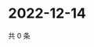# 2022-12-14

共 0 条

<!-- BEGIN WEIBO -->
<!-- 最后更新时间 Wed Dec 14 2022 18:00:49 GMT+0800 (China Standard Time) -->

<!-- END WEIBO -->

